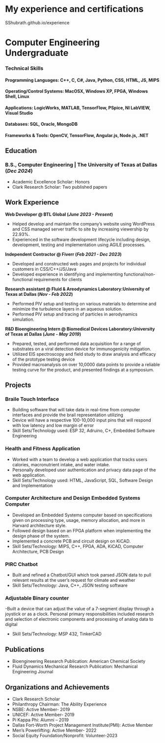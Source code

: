 # My experience and certifications
SShubrath.github.io/experience

# Computer Engineering Undergraduate

### Technical Skills
####  Programming Languages: C++, C, C#, Java, Python, CSS, HTML, JS, MIPS
####  Operating/Control Systems: MacOSX, Windows XP, FPGA, Windows Shell, Linux
####  Applications: LogicWorks, MATLAB, TensorFlow, PSpice, NI LabVIEW, Visual Studio
####  Databases: SQL, Oracle, MongoDB
####  Frameworks & Tools: OpenCV, TensorFlow, Angular.js, Node.js, .NET

## Education			        		
 ### B.S., Computer Engineering | The University of Texas at Dallas (_Dec 2024_)
 - Academic Excellence Scholar: Honors
 - Clark Research Scholar: Two published papers

## Work Experience
**Web Developer @ BTL Global (_June 2023 - Present_)**
- Helped develop and maintain the company’s website using WordPress and CSS managed server traffic to site by increasing viewership by 22.93%. 
- Experienced in the software development lifecycle including design, development, testing and implementation using AGILE processes.

**Independent Contractor @ Fiverr (_Feb 2021 - Dec 2023_)**
- Developed and constructed web pages and projects for individual customers in CSS/C++/JS/Java
- Developed experience in identifying and implementing functional/non-functional requirements for clients

**Research assistant @ Fluid & Areodynamics Laboratory:University of Texas at Dallas (_Nov - Feb 2022_)**
- Performed PIV setup and testing on various materials to determine and minimize the turbulence layers in an aqueous solution.
- Performed PIV setup and tracing of particles in aerodynamics simulation.

**R&D Bioengineering Intern @ Biomedical Devices Laboratory:University of Texas at Dallas (_June - May 2019_)**
- Prepared, tested, and performed data acquisition for a range of substrates on a viral detection device for immunogenicity mitigation.
- Utilized EIS spectroscopy and field study to draw analysis and efficacy of the prototype testing device
- Provided macroanalysis on over 10,0000 data points to provide a reliable testing curve for the product, and presented findings at a symposium.

## Projects
### Braile Touch Interface
- Building software that will take data in real-time from computer interfaces and provide the brail representation utilizing
- Device will have a respective 100-10,000 input pins that will respond with low latency and low margin of error
- Skill Sets/Technology used: ESP 32, Adruino, C+, Embedded Software Engineering

### Health and Fitness Application
- Worked with a team to develop a web application that tracks users calories, macronutrient intake, and water intake.
- Personally developed user authentication and privacy data page of the web application.
- Skill Sets/Technology used: HTML, JavaScript, SQL, Software Design and Implementation

### Computer Architecture and Design Embedded Systems Computer
- Developed an Embedded Systems computer based on specifications given on processing type, usage, memory allocation, and more in Harvard architecture style.
- Followed design based on an FPGA platform when implementing the design phase of the system.
- Implemented a concrete PCB and circuit design on KiCAD.
- Skill Sets/Technology: MIPS, C++, FPGA, ADA, KiCAD, Computer Architecture, PCB Design

### PIRC Chatbot 
- Built and refined a Chatbot/GUI which took parsed JSON data to pull relevant results at the user’s request for climate and weather 
- Skill Sets/Technology: Java, C++, JSON testing software

### Adjustable Binary counter 
-Built a device that can adjust the value of a 7-segment display through a joystick or as a clock. Personal primary responsibilities included research and selection of electronic components and processing of analog data to digital
- Skill Sets/Technology: MSP 432, TinkerCAD

## Publications
- Bioengineering Research Publication: American Chemical Society
- Fluid Dynamics Mechanical Research Publication: Mechanical Engineering Journal

## Organizations and Achievements
- Clark Research Scholar
- Philanthropy Chairman: The Ability Experience
- NSBE: Active Member- 2019
- UNICEF: Active Member- 2019
- Pi Kappa Phi: Alumni – 2019
- Dallas Fort-Worth Project Management Institute(PMI): Active Member	
- Men’s Powerlifting: Active Member- 2022
- Social Equity Foundation/Nonprofit: Volunteer-2023

